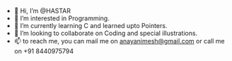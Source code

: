 - 👋 Hi, I’m @HASTAR
- 👀 I’m interested in Programming.
- 🌱 I’m currently learning C and learned upto Pointers.
- 💞️ I’m looking to collaborate on Coding and special illustrations.
- 📫  to reach me, you can mail me on anayanimesh@gmail.com or call me on +91 8440975794

<!---
HASTAR-CPP/HASTAR-CPP is a ✨ special ✨ repository because its `README.md` (this file) appears on your GitHub profile.
You can click the Preview link to take a look at your changes.
--->
